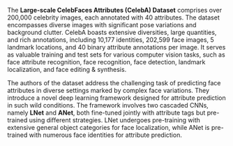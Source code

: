 The **Large-scale CelebFaces Attributes (CelebA) Dataset** comprises over 200,000 celebrity images, each annotated with 40 attributes. The dataset encompasses diverse images with significant pose variations and background clutter. CelebA boasts extensive diversities, large quantities, and rich annotations, including 10,177 identities, 202,599 face images, 5 landmark locations, and 40 binary attribute annotations per image. It serves as valuable training and test sets for various computer vision tasks, such as face attribute recognition, face recognition, face detection, landmark localization, and face editing & synthesis.

The authors of the dataset address the challenging task of predicting face attributes in diverse settings marked by complex face variations. They introduce a novel deep learning framework designed for attribute prediction in such wild conditions. The framework involves two cascaded CNNs, namely **LNet** and **ANet**, both fine-tuned jointly with attribute tags but pre-trained using different strategies. LNet undergoes pre-training with extensive general object categories for face localization, while ANet is pre-trained with numerous face identities for attribute prediction.
